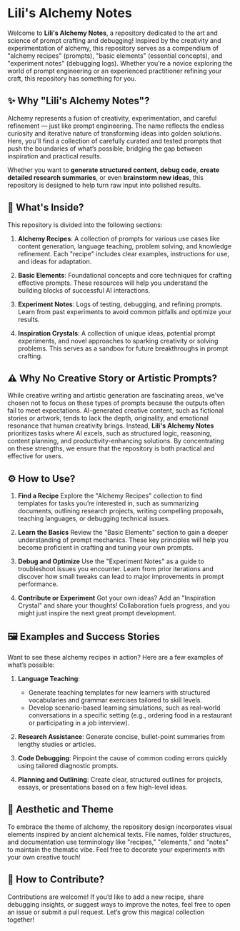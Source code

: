 # Lili's Alchemy Notes

Welcome to **Lili's Alchemy Notes**, a repository dedicated to the art and science of prompt crafting and debugging! Inspired by the creativity and experimentation of alchemy, this repository serves as a compendium of "alchemy recipes" (prompts), "basic elements" (essential concepts), and "experiment notes" (debugging logs). Whether you’re a novice exploring the world of prompt engineering or an experienced practitioner refining your craft, this repository has something for you.

## ✨ Why "Lili's Alchemy Notes"?

Alchemy represents a fusion of creativity, experimentation, and careful refinement — just like prompt engineering. The name reflects the endless curiosity and iterative nature of transforming ideas into golden solutions. Here, you'll find a collection of carefully curated and tested prompts that push the boundaries of what’s possible, bridging the gap between inspiration and practical results.

Whether you want to **generate structured content**, **debug code**, **create detailed research summaries**, or even **brainstorm new ideas**, this repository is designed to help turn raw input into polished results.

## 🧪 What's Inside?

This repository is divided into the following sections:

1. **Alchemy Recipes**:
  A collection of prompts for various use cases like content generation, language teaching, problem solving, and knowledge refinement. Each "recipe" includes clear examples, instructions for use, and ideas for adaptation.

2. **Basic Elements**:
  Foundational concepts and core techniques for crafting effective prompts. These resources will help you understand the building blocks of successful AI interactions.

3. **Experiment Notes**:
  Logs of testing, debugging, and refining prompts. Learn from past experiments to avoid common pitfalls and optimize your results.

4. **Inspiration Crystals**:
  A collection of unique ideas, potential prompt experiments, and novel approaches to sparking creativity or solving problems. This serves as a sandbox for future breakthroughs in prompt crafting.

## ⚠️ Why No Creative Story or Artistic Prompts?

While creative writing and artistic generation are fascinating areas, we've chosen not to focus on these types of prompts because the outputs often fail to meet expectations. AI-generated creative content, such as fictional stories or artwork, tends to lack the depth, originality, and emotional resonance that human creativity brings. Instead, **Lili's Alchemy Notes** prioritizes tasks where AI excels, such as structured logic, reasoning, content planning, and productivity-enhancing solutions. By concentrating on these strengths, we ensure that the repository is both practical and effective for users. 

## ⚙️ How to Use?

1. **Find a Recipe**
Explore the "Alchemy Recipes" collection to find templates for tasks you’re interested in, such as summarizing documents, outlining research projects, writing compelling proposals, teaching languages, or debugging technical issues.

2. **Learn the Basics**
Review the "Basic Elements" section to gain a deeper understanding of prompt mechanics. These key principles will help you become proficient in crafting and tuning your own prompts.

3. **Debug and Optimize**
Use the "Experiment Notes" as a guide to troubleshoot issues you encounter. Learn from prior iterations and discover how small tweaks can lead to major improvements in prompt performance.

4. **Contribute or Experiment**
Got your own ideas? Add an "Inspiration Crystal" and share your thoughts! Collaboration fuels progress, and you might just inspire the next great prompt development.

## 🖼️ Examples and Success Stories

Want to see these alchemy recipes in action? Here are a few examples of what’s possible:

1. **Language Teaching**:
   - Generate teaching templates for new learners with structured vocabularies and grammar exercises tailored to skill levels.
   - Develop scenario-based learning simulations, such as real-world conversations in a specific setting (e.g., ordering food in a restaurant or participating in a job interview).
   
2. **Research Assistance**:
Generate concise, bullet-point summaries from lengthy studies or articles.

3. **Code Debugging**:
Pinpoint the cause of common coding errors quickly using tailored diagnostic prompts.

4. **Planning and Outlining**:
Create clear, structured outlines for projects, essays, or presentations based on a few high-level ideas.

## 🌌 Aesthetic and Theme

To embrace the theme of alchemy, the repository design incorporates visual elements inspired by ancient alchemical texts. File names, folder structures, and documentation use terminology like "recipes," "elements," and "notes" to maintain the thematic vibe. Feel free to decorate your experiments with your own creative touch!

## 🤝 How to Contribute?

Contributions are welcome! If you’d like to add a new recipe, share debugging insights, or suggest ways to improve the notes, feel free to open an issue or submit a pull request. Let’s grow this magical collection together!
